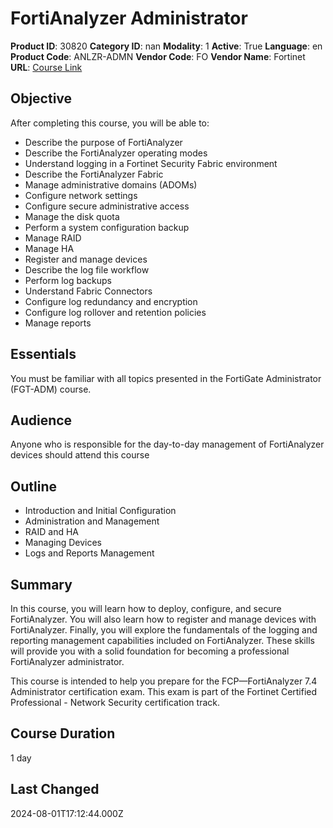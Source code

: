 # FortiAnalyzer Administrator

**Product ID**: 30820
**Category ID**: nan
**Modality**: 1
**Active**: True
**Language**: en
**Product Code**: ANLZR-ADMN
**Vendor Code**: FO
**Vendor Name**: Fortinet
**URL**: [Course Link](https://www.fastlaneus.com/course/fortinet-anlzr-admn)

## Objective
After completing this course, you will be able to:



- Describe the purpose of FortiAnalyzer
- Describe the FortiAnalyzer operating modes
- Understand logging in a Fortinet Security Fabric environment
- Describe the FortiAnalyzer Fabric
- Manage administrative domains (ADOMs)
- Configure network settings
- Configure secure administrative access
- Manage the disk quota
- Perform a system configuration backup
- Manage RAID
- Manage HA
- Register and manage devices
- Describe the log file workflow
- Perform log backups
- Understand Fabric Connectors
- Configure log redundancy and encryption
- Configure log rollover and retention policies
- Manage reports

## Essentials
You must be familiar with all topics presented in the FortiGate Administrator (FGT-ADM) course.

## Audience
Anyone who is responsible for the day-to-day management of FortiAnalyzer devices should attend this course

## Outline
- Introduction and Initial Configuration
- Administration and Management
- RAID and HA
- Managing Devices
- Logs and Reports Management

## Summary
In this course, you will learn how to deploy, configure, and secure FortiAnalyzer. You will also learn how to register and manage devices with FortiAnalyzer. Finally, you will explore the fundamentals of the logging and reporting management capabilities included on FortiAnalyzer. These skills will provide you with a solid foundation for becoming a professional FortiAnalyzer administrator.

This course is intended to help you prepare for the FCP—FortiAnalyzer 7.4 Administrator certification exam. This exam is part of the Fortinet Certified Professional - Network Security certification track.

## Course Duration
1 day

## Last Changed
2024-08-01T17:12:44.000Z
